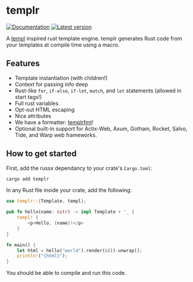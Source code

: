 # templr

[![Documentation](https://docs.rs/templr/badge.svg)](https://docs.rs/templr/)
[![Latest version](https://img.shields.io/crates/v/templr.svg)](https://crates.io/crates/templr)

A [templ](https://github.com/a-h/templ) inspired rust template engine.
templr generates Rust code from your templates at compile time using a macro.

## Features

- Template instantiation (with children!)
- Context for passing info deep
- Rust-like `for`, `if-else`, `if-let`, `match`, and `let` statements (allowed in start tags!)
- Full rust variables
- Opt-out HTML escaping
- Nice attributes
- We have a formatter: [templrfmt](https://github.com/PizzasBear/templrfmt)!
- Optional built-in support for Actix-Web, Axum, Gotham, Rocket, Salvo, Tide, and Warp web frameworks.

## How to get started

First, add the russx dependancy to your crate's `Cargo.toml`:

```sh
cargo add templr
```

In any Rust file inside your crate, add the following:

```rust
use templr::{Template, templ};

pub fn hello(name: &str) -> impl Template + '_ {
    templ! {
        <p>Hello, {name}!</p>
    }
}

fn main() {
    let html = hello("world").render(&()).unwrap();
    println!("{html}");
}
```

You should be able to compile and run this code.
